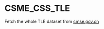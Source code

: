 # CSME_CSS_TLE
Fetch the whole TLE dataset from [cmse.gov.cn](http://www.cmse.gov.cn/gfgg/zgkjzgdcs/)

